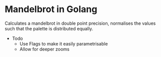 Mandelbrot in Golang
===========

Calculates a mandelbrot in double point precision, normalises the values such that the palette is distributed equally.

* Todo
  * Use Flags to make it easily parametrisable
  * Allow for deeper zooms
